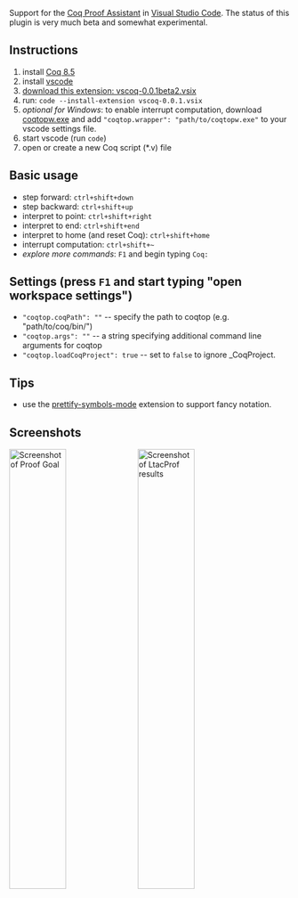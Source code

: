 Support for the [Coq Proof Assistant](https://coq.inria.fr/) in [Visual Studio Code](https://code.visualstudio.com/). The status of this plugin is very much beta and somewhat experimental.

## Instructions
1. install [Coq 8.5](https://coq.inria.fr/download)
2. install [vscode](https://code.visualstudio.com/)
3. [download this extension: vscoq-0.0.1beta2.vsix](https://github.com/siegebell/vscoq/releases/download/0.0.1-beta.2/vscoq-0.0.1beta2.vsix)
4. run: `code --install-extension vscoq-0.0.1.vsix`
5. *optional for Windows*: to enable interrupt computation, download [coqtopw.exe](https://github.com/siegebell/vscoq/releases/download/0.0.1-beta.1/coqtopw.exe) and add `"coqtop.wrapper": "path/to/coqtopw.exe"` to your vscode settings file.
6. start vscode (run `code`)
7. open or create a new Coq script (*.v) file

## Basic usage
* step forward: `ctrl+shift+down` 
* step backward: `ctrl+shift+up` 
* interpret to point: `ctrl+shift+right` 
* interpret to end: `ctrl+shift+end` 
* interpret to home (and reset Coq): `ctrl+shift+home`
* interrupt computation: `ctrl+shift+~`
* *explore more commands*: `F1` and begin typing `Coq:`

## Settings (press `F1` and start typing "open workspace settings")
* `"coqtop.coqPath": ""` -- specify the path to coqtop (e.g. "path/to/coq/bin/")
* `"coqtop.args": ""` -- a string specifying additional command line arguments for coqtop
* `"coqtop.loadCoqProject": true` -- set to `false` to ignore <span>_CoqProject</span>.

## Tips
* use the [prettify-symbols-mode](https://marketplace.visualstudio.com/items?itemName=siegebell.prettify-symbols-mode) extension to support fancy notation.

## Screenshots
<img alt="Screenshot of Proof Goal" src="https://cloud.githubusercontent.com/assets/16118166/15950935/9c8537dc-2e81-11e6-9954-5eefeac23a7a.png" width="45%"/> <img alt="Screenshot of LtacProf results" src="https://cloud.githubusercontent.com/assets/16118166/15950939/a00a8e02-2e81-11e6-98c4-9425bf6ab9c9.png" width="45%"/>
